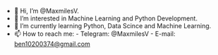 - 👋 Hi, I’m @MaxmilesV.
- 👀 I’m interested in Machine Learning and Python Development.
- 🌱 I’m currently learning Python, Data Scince and Machine Learning.
- 📫 How to reach me: 
      - Telegram: @MaxmilesV
      - E-mail: ben10200374@gmail.com

<!---
MaxmilesV/MaxmilesV is a ✨ special ✨ repository because its `README.md` (this file) appears on your GitHub profile.
You can click the Preview link to take a look at your changes.
--->
